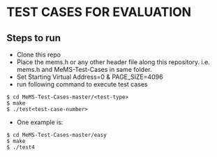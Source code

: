 # TEST CASES FOR EVALUATION

## Steps to run
- Clone this repo
- Place the mems.h or any other header file along this repository. i.e. mems.h and MeMS-Test-Cases in same folder.
- Set Starting Virtual Address=0 & PAGE_SIZE=4096
- run following command to execute test cases
```
$ cd MeMS-Test-Cases-master/<test-type>
$ make
$ ./test<test-case-number>
```
- One example is:
```
$ cd MeMS-Test-Cases-master/easy
$ make
$ ./test4
```
